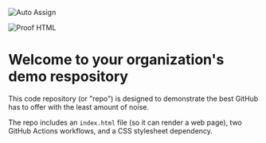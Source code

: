 ![Auto Assign](https://github.com/netsecurepro-ca/demo-repository/actions/workflows/auto-assign.yml/badge.svg)

![Proof HTML](https://github.com/netsecurepro-ca/demo-repository/actions/workflows/proof-html.yml/badge.svg)

# Welcome to your organization's demo respository
This code repository (or "repo") is designed to demonstrate the best GitHub has to offer with the least amount of noise.

The repo includes an `index.html` file (so it can render a web page), two GitHub Actions workflows, and a CSS stylesheet dependency.
